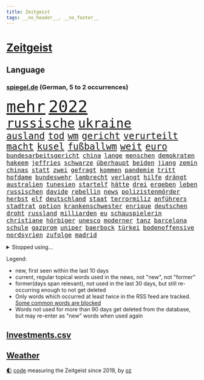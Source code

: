 ```yaml
---
title: Zeitgeist
tags: __no_header__, __no_footer__
---
```


# [Zeitgeist](https://oliz.io/zeitgeist/)

## Language

<h3><a href="https://www.spiegel.de" target="_blank">spiegel.de</a> (German, 5 to 2 occurrences)</h3>
<p style="font-family:monospace">
<span style="font-size:32pt"><a href="news_links.html#mehr" class="current">mehr</a></span>
<span style="font-size:32pt"><a href="news_links.html#2022" class="current">2022</a></span>
<br>
<span style="font-size:25pt"><a href="news_links.html#russische" class="current">russische</a></span>
<span style="font-size:25pt"><a href="news_links.html#ukraine" class="current">ukraine</a></span>
<br>
<span style="font-size:18pt"><a href="news_links.html#ausland" class="current">ausland</a></span>
<span style="font-size:18pt"><a href="news_links.html#tod" class="current">tod</a></span>
<span style="font-size:18pt"><a href="news_links.html#wm" class="current">wm</a></span>
<span style="font-size:18pt"><a href="news_links.html#gericht" class="current">gericht</a></span>
<span style="font-size:18pt"><a href="news_links.html#verurteilt" class="current">verurteilt</a></span>
<span style="font-size:18pt"><a href="news_links.html#macht" class="current">macht</a></span>
<span style="font-size:18pt"><a href="news_links.html#kusel" class="current">kusel</a></span>
<span style="font-size:18pt"><a href="news_links.html#fußballwm" class="current">fußballwm</a></span>
<span style="font-size:18pt"><a href="news_links.html#weit" class="current">weit</a></span>
<span style="font-size:18pt"><a href="news_links.html#euro" class="current">euro</a></span>
<br>
<span style="font-size:12pt"><a href="news_links.html#bundesarbeitsgericht" class="current">bundesarbeitsgericht</a></span>
<span style="font-size:12pt"><a href="news_links.html#china" class="current">china</a></span>
<span style="font-size:12pt"><a href="news_links.html#lange" class="current">lange</a></span>
<span style="font-size:12pt"><a href="news_links.html#menschen" class="current">menschen</a></span>
<span style="font-size:12pt"><a href="news_links.html#demokraten" class="current">demokraten</a></span>
<span style="font-size:12pt"><a href="news_links.html#hakeem" class="new">hakeem</a></span>
<span style="font-size:12pt"><a href="news_links.html#jeffries" class="new">jeffries</a></span>
<span style="font-size:12pt"><a href="news_links.html#schwarze" class="current">schwarze</a></span>
<span style="font-size:12pt"><a href="news_links.html#überhaupt" class="current">überhaupt</a></span>
<span style="font-size:12pt"><a href="news_links.html#beiden" class="current">beiden</a></span>
<span style="font-size:12pt"><a href="news_links.html#jiang" class="new">jiang</a></span>
<span style="font-size:12pt"><a href="news_links.html#zemin" class="new">zemin</a></span>
<span style="font-size:12pt"><a href="news_links.html#chinas" class="current">chinas</a></span>
<span style="font-size:12pt"><a href="news_links.html#statt" class="current">statt</a></span>
<span style="font-size:12pt"><a href="news_links.html#zwei" class="current">zwei</a></span>
<span style="font-size:12pt"><a href="news_links.html#gefragt" class="current">gefragt</a></span>
<span style="font-size:12pt"><a href="news_links.html#kommen" class="current">kommen</a></span>
<span style="font-size:12pt"><a href="news_links.html#pandemie" class="current">pandemie</a></span>
<span style="font-size:12pt"><a href="news_links.html#tritt" class="current">tritt</a></span>
<span style="font-size:12pt"><a href="news_links.html#hofdame" class="new">hofdame</a></span>
<span style="font-size:12pt"><a href="news_links.html#bundeswehr" class="current">bundeswehr</a></span>
<span style="font-size:12pt"><a href="news_links.html#lambrecht" class="current">lambrecht</a></span>
<span style="font-size:12pt"><a href="news_links.html#verlangt" class="current">verlangt</a></span>
<span style="font-size:12pt"><a href="news_links.html#hilfe" class="current">hilfe</a></span>
<span style="font-size:12pt"><a href="news_links.html#drängt" class="current">drängt</a></span>
<span style="font-size:12pt"><a href="news_links.html#australien" class="current">australien</a></span>
<span style="font-size:12pt"><a href="news_links.html#tunesien" class="current">tunesien</a></span>
<span style="font-size:12pt"><a href="news_links.html#startelf" class="new">startelf</a></span>
<span style="font-size:12pt"><a href="news_links.html#hätte" class="current">hätte</a></span>
<span style="font-size:12pt"><a href="news_links.html#drei" class="current">drei</a></span>
<span style="font-size:12pt"><a href="news_links.html#ergeben" class="current">ergeben</a></span>
<span style="font-size:12pt"><a href="news_links.html#leben" class="current">leben</a></span>
<span style="font-size:12pt"><a href="news_links.html#russischen" class="current">russischen</a></span>
<span style="font-size:12pt"><a href="news_links.html#davide" class="new">davide</a></span>
<span style="font-size:12pt"><a href="news_links.html#rebellin" class="new">rebellin</a></span>
<span style="font-size:12pt"><a href="news_links.html#news" class="current">news</a></span>
<span style="font-size:12pt"><a href="news_links.html#polizistenmörder" class="new">polizistenmörder</a></span>
<span style="font-size:12pt"><a href="news_links.html#herbst" class="current">herbst</a></span>
<span style="font-size:12pt"><a href="news_links.html#elf" class="current">elf</a></span>
<span style="font-size:12pt"><a href="news_links.html#deutschland" class="current">deutschland</a></span>
<span style="font-size:12pt"><a href="news_links.html#staat" class="current">staat</a></span>
<span style="font-size:12pt"><a href="news_links.html#terrormiliz" class="current">terrormiliz</a></span>
<span style="font-size:12pt"><a href="news_links.html#anführers" class="current">anführers</a></span>
<span style="font-size:12pt"><a href="news_links.html#stadtrat" class="new">stadtrat</a></span>
<span style="font-size:12pt"><a href="news_links.html#option" class="current">option</a></span>
<span style="font-size:12pt"><a href="news_links.html#krankenschwester" class="new">krankenschwester</a></span>
<span style="font-size:12pt"><a href="news_links.html#enrique" class="new">enrique</a></span>
<span style="font-size:12pt"><a href="news_links.html#deutschen" class="current">deutschen</a></span>
<span style="font-size:12pt"><a href="news_links.html#droht" class="current">droht</a></span>
<span style="font-size:12pt"><a href="news_links.html#russland" class="current">russland</a></span>
<span style="font-size:12pt"><a href="news_links.html#milliarden" class="current">milliarden</a></span>
<span style="font-size:12pt"><a href="news_links.html#eu" class="current">eu</a></span>
<span style="font-size:12pt"><a href="news_links.html#schauspielerin" class="current">schauspielerin</a></span>
<span style="font-size:12pt"><a href="news_links.html#christiane" class="current">christiane</a></span>
<span style="font-size:12pt"><a href="news_links.html#hörbiger" class="new">hörbiger</a></span>
<span style="font-size:12pt"><a href="news_links.html#unesco" class="current">unesco</a></span>
<span style="font-size:12pt"><a href="news_links.html#moderner" class="current">moderner</a></span>
<span style="font-size:12pt"><a href="news_links.html#tanz" class="current">tanz</a></span>
<span style="font-size:12pt"><a href="news_links.html#barcelona" class="current">barcelona</a></span>
<span style="font-size:12pt"><a href="news_links.html#schule" class="current">schule</a></span>
<span style="font-size:12pt"><a href="news_links.html#gazprom" class="current">gazprom</a></span>
<span style="font-size:12pt"><a href="news_links.html#uniper" class="current">uniper</a></span>
<span style="font-size:12pt"><a href="news_links.html#baerbock" class="current">baerbock</a></span>
<span style="font-size:12pt"><a href="news_links.html#türkei" class="current">türkei</a></span>
<span style="font-size:12pt"><a href="news_links.html#bodenoffensive" class="new">bodenoffensive</a></span>
<span style="font-size:12pt"><a href="news_links.html#nordsyrien" class="current">nordsyrien</a></span>
<span style="font-size:12pt"><a href="news_links.html#zufolge" class="current">zufolge</a></span>
<span style="font-size:12pt"><a href="news_links.html#madrid" class="current">madrid</a></span>
</p>
<details>
<summary>Stopped using...</summary>
<p class="former" style="font-size:12pt">
fdpchef(770) himmel(769) unabhängige(769) rasant(768) bisherige(767) führerschein(767) jugendliche(767) netzwerken(767) parteitag(767) sekunden(767) trauer(767) zuge(767) begleitet(766) betriebe(766) entlassung(766) evakuiert(766) feier(766) küste(766) politischen(766) rtl(766) stürzt(766) ankündigung(765) hervor(765) landkreis(765) mütter(765) wohnen(765) überlebte(765) attentat(764) coronawelle(764) haftstrafe(764) quartal(764) scheidet(764) software(764) usbehörden(764) aufgeben(763) bielefeld(763) flieht(763) gestoßen(763) gewissen(763) joachim(763) johnson(763) lewis(763) myanmar(763) präsidentschaftswahl(763) richtigen(763) verriet(763) augsburg(762) breit(762) englische(762) lernen(762) respekt(762) verdächtiger(762) versuch(762) verteilt(762) wünscht(762) 96(761) behandlung(761) bewerber(761) erholt(761) förderung(761) gefährden(761) gelernt(761) gereist(761) kennen(761) klimawandels(761) kochen(761) maske(761) razzia(761) stattfinden(761) steuer(761) verhängen(761) 2016(760) berufung(760) eingebrochen(760) hinweisen(760) männern(760) rostock(760) abgesagt(759) anlagen(759) bahnhof(759) büros(759) einführen(759) erteilt(759) gefasst(759) stolz(759) vorher(759) begründung(758) fragt(758) normalität(758) torhüter(758) weitergegeben(758) wenden(758) schülerinnen(757) verkehrsminister(757) zahlung(757) bestimmt(756) bvb(756) hotels(756) nerven(756) vergessen(756) überschattet(756) 1500(755) appell(755) verschwand(755) potsdam(754) spott(754) amerikanischen(753) institut(753) sprecher(753) erkenntnisse(752) sinn(752) drastische(751) dicht(750) erinnern(750) glücklich(750) kehrte(750) abschaffen(749) berühmte(749) wähler(749) begeistert(747) brauche(747) 900(745) hinten(745) politikerin(745) zogen(745) beteiligen(744) luca(744) lücke(744) aufarbeitung(743) auflagen(743) behalten(743) empfängt(742) fan(742) panik(741) bremsen(740) em(740) geimpft(740) holocaust(740) moderatorin(739) schockiert(739) katja(738) dfbpokal(737) griechischen(737) insassen(735) hohem(733) 2012(731) sinkende(731) sprachen(731) sarah(729) sogenannten(722) identität(717) staatsoberhaupt(716) verpasste(716) topspiel(711) premiers(709) farbe(706) herzinfarkt(699) jessica(699) katzen(684) variante(678) anna(653) konfrontation(650) lehrerin(640) konkreten(624) unverletzt(619) 4000(614) verantwortliche(607) gregor(604) südwesten(602) konservative(598) erteilte(594) gebeten(582) gewalttat(577) fußballstar(564) banken(562) militärische(555) gestanden(545) potsdamer(542) 83(539) sächsische(536) absolute(534) eingeladen(525) knochen(515) schwäche(513) höherer(511) lee(511) anführer(507) insbesondere(486) chaotischen(482) präsentierte(477) sichtbar(475) gremium(473) ostseepipeline(473) hamburgs(470) inszenieren(468) ahrtal(464) dankte(464) weibliche(462) siebzigerjahren(458) nachträglich(455) staatskonzern(454) ali(453) bemerkbar(452) gestern(450) ankommen(445) iphones(445) funktionen(444) lina(438) kritischen(436) gladbach(435) hoffenheim(435) lutz(428) milch(420) atombombe(419) draghi(416) menschliche(416) söders(415) schnelles(412) stach(412) basis(410) staatssekretär(405) annulliert(402) abschreckung(401) kurze(399) mehrfamilienhaus(397) spezielle(397) unterhaus(397) grünenpolitiker(394) regierungschefin(394) einander(390) geheimdienste(385) oppositionsführer(383) benutzt(382) saal(382) missbrauchsskandal(380) anfangen(379) beantwortet(376) radikaler(375) schuldenbremse(375) beruft(372) vorwand(372) lieferungen(371) versenkt(371) ausgeben(370) bas(368) bärbel(368) beschlagnahmte(366) stromausfall(366) airlines(360) coaching(360) schienen(356) schusswaffen(356) entziehen(353) minderjähriger(353) martina(351) tories(351) aktivistinnen(350) tauschen(349) getreide(348) svenja(346) gelb(344) johnsons(344) ozean(344) behält(343) decken(343) rekordsumme(342) zustande(342) mache(341) nagel(341) missverstanden(339) phänomen(339) mitleid(337) aston(335) personalnot(333) papa(332) instituts(330) kriegs(330) omikron(330) windräder(327) lieferung(326) küche(322) wackelt(321) 68(320) getäuscht(320) moskauer(320) südosten(320) downing(318) verpflichtung(313) gerammt(312) anträge(309) einrichtungen(309) hinzu(307) abhalten(305) neuwagen(305) ring(302) luhansk(301) schwieriger(300) hauptbahnhof(298) benutzen(297) entführung(297) aufgeklärt(296) damalige(293) ukrainerin(292) ausraster(291) methan(288) erstem(286) wahlrechtsreform(286) geiselnahme(285) bürgerkrieg(284) unweit(284) verzweifeln(284) emotionalen(283) unabhängiger(283) horror(282) reichweite(279) umfragen(278) anziehen(277) andrij(276) melnyk(276) solo(276) 350(274) premierministerin(274) berlusconi(273) gymnasium(273) transparenz(271) warme(269) asylsuchende(268) benötigt(266) verhilft(265) kippen(263) rekonstruktion(262) indischen(261) betrugs(259) fluss(259) gegendemonstranten(259) silber(258) schwarzmeerflotte(257) anschlägen(256) therapie(256) drohten(253) gefolgt(248) kanzlerpartei(248) sanktioniert(247) schildern(247) sperre(247) zügig(247) beschwören(246) betreiben(246) hinterbliebenen(245) beschuldigten(240) blume(240) evakuierung(238) empfang(237) iwan(237) töchter(237) großstadt(236) jünger(235) lindners(233) glaube(231) slowenien(231) spart(229) innenräumen(225) königsklasse(223) günstiger(222) lautete(222) zurückhaltend(222) köpfe(221) offiziere(221) untergebracht(219) ferraripilot(218) geist(218) oksana(218) poleposition(218) rechnungshof(217) sainz(216) registrierte(215) boxen(214) separatistenführer(214) stocken(214) beigelegt(213) dmitrij(213) bundesverband(212) spannung(212) kassen(211) kompensieren(208) diesjährigen(207) updates(207) agenten(206) impfkommission(206) neuwahlen(206) kritischer(205) lauterbachs(204) nordwesten(204) qualifying(204) stichwahl(202) maximilian(201) jesus(199) panzerlieferungen(198) sobald(197) unglücks(197) inspiration(196) perfekte(196) schleppend(196) export(195) lokführer(193) enkel(191) giftige(189) kippt(189) ärztinnen(189) niedrigere(188) psychiatrie(188) hochrangiger(187) ringtausch(187) halt(186) kleinflugzeug(185) kleinflugzeugs(185) susanne(185) 73jährige(184) ehrt(183) scholz’(183) skandalen(182) schonen(181) trennten(181) wehrte(181) bosnien(180) falschem(180) spezialisten(180) droge(179) lösungen(179) westjordanland(179) willkür(179) 1200(178) belastungsprobe(178) dolly(177) einstecken(177) hitze(176) viral(176) dortmunds(175) held(175) sinne(175) enttäuschte(173) reumütig(172) ereignete(171) 110(170) alleingang(170) heimspiel(170) kommissarin(170) 80000(169) cannabis(168) legalisierung(168) vereidigt(168) norweger(167) dmitri(166) libanon(166) beatrix(165) diejenigen(165) nachhaltig(165) usbasketballerin(165) versinkt(165) matchwinner(164) leopardpanzer(163) stockholm(161) verfassungsbeschwerde(160) volle(160) einhalten(159) zeitschrift(159) sexuell(158) verdiente(158) 13jährigen(157) verfügen(157) vernommen(157) zuckerberg(157) austrocknen(156) einzudämmen(155) streichung(155) tierschützer(155) dfbpokals(154) freibad(154) offensichtlich(154) einsparen(152) 18jährigen(151) camper(151) paolo(151) bewiesen(150) geübt(150) therapien(150) uiguren(150) familienmitglieder(149) gegenwart(149) mobilisieren(147) tatverdacht(147) fließen(146) sudan(146) vorgeführt(146) geltenden(145) outfit(145) nszeit(144) blätter(143) ressorts(143) graham(142) ängste(142) erntet(141) rauchmelder(141) hanna(140) jagt(140) wellbrock(140) gesteuert(138) bruttoinlandsprodukt(137) gästen(137) pflegeheimen(137) verdeckte(137) bekämpft(136) benziner(134) genauer(134) usarmee(133) depression(132) kronprinz(132) ausgebeutet(131) direktorin(131) kostete(131) rechtspopulist(131) sinnvoller(130) stehende(130) endgültige(129) krebserkrankung(129) lapid(129) reservisten(129) geliebt(127) gescheiterten(127) diente(126) fremder(126) laufzeit(126) vize(126) madame(125) verkehrsministerium(124) berlinneukölln(123) formen(123) sabine(123) überzeugend(122) gruß(121) matterhorn(121) medizinische(121) suchtforscher(121) mittelfristig(120) streicheln(120) achtung(119) hunderttausenden(119) manila(119) staatshilfe(119) trendwende(119) umstrittenem(119) 151(118) akzeptabel(118) buchhandels(118) konsumieren(118) kreativ(118) lebensgefährte(118) flugzeugbauer(117) goldmedaille(117) branchenverband(116) dauerhafte(116) giftiger(116) verbrauch(116) made(115) verstanden(115) wahrzeichen(115) ähnlichen(114) bond(113) teufel(113) 1979(112) gefängnissen(112) neueste(112) service(112) wmpunkte(112) spielberg(111) strompreis(111) denys(110) emobilität(110) schmyhal(110) chinesen(109) drohnenangriff(109) glänzen(109) entlarvt(108) mahmoud(108) revolte(107) sarg(107) staatsschutz(107) britta(106) ellen(106) effekt(105) hinterland(105) offenlegen(105) sexistisch(105) modeikone(104) vertrauter(104) danke(103) intendant(103) privatwirtschaft(103) summer(103) demonstration(102) prostitution(102) island(101) rezessionsangst(101) volksheld(101) belästigt(100) pulverisiert(100) schwarzmarkt(100) verschleiern(100) business(99) daneben(99) gründet(99) hansa(99) bildschirme(98) bundestagspräsidentin(98) herstellen(98) carlsen(97) energieverbrauch(97) hannah(97) protestbewegung(97) vorgenommen(97) dreijährigen(96) pornografie(95) stattgefunden(95) 1993(94) hindernis(94) lernten(94) machtdemonstration(94) messungen(94) unrealistisch(94) unwohlsein(94) wärmepumpen(94) katastrophenschutz(93) nachfolgeregelung(93) anzeigen(92) durchs(92) gangster(92) kriminalpolizei(92) wanken(92) bundespräsidenten(91) flüssen(91) gekrönt(91) kiez(91) myanmars(91) wiesbaden(91) wunderbar(91) anklagebehörde(90) auszusetzen(90) bundesministerien(90) dopings(90) kater(90) privates(90) defekte(89) fördertopf(89) ticketpreise(89) tiny(89) atomdrohungen(88) erbitterter(88) fahrerinnen(88) spitzen(88) umgerüstet(88) asylunterkunft(87) bestattet(87) geschont(87) hartnäckig(87) kandidierte(87) sommerspielen(87) usrepräsentantenhauses(87) weltpolitik(87) wohnwagen(87) freibetrag(86) huth(85) konkreter(85) nuklearer(85) eberl(84) killer(84) kobel(84) leitzinserhöhung(84) saisonstart(84) unterspült(84) vorsaison(84) behaarung(83) brighton(83) damen(83) dosen(83) fahrten(83) faktoren(83) landwirtschaftlichen(83) parteivorsitzenden(83) spätsommer(83) taipeh(83) torschützen(83) usstaat(83) alonso(82) aufbegehren(82) inselstaats(82) niedrigwasser(82) angegangen(81) begreift(81) fischsterben(81) identifizierten(81) lindsey(81) ussenator(81) abwehren(80) franck(80) pizza(80) ribéry(80) thailändischen(80) toronto(80) örtliche(80) aufzeichnungen(79) bewarb(79) böses(79) energiepauschale(79) gasvorkommen(79) gratuliert(79) langweiliger(79) mississippi(79) vision(79) zwangsräumung(79) sommerlich(78) ashton(77) café(77) desideriuserasmusstiftung(77) eon(77) fatales(77) grenzfluss(77) grundfreibetrag(77) intrigen(77) reklamiert(77) sieglos(77) vorgeht(77) bedauert(76) infrastrukturministerium(76) marihuana(76) saisonsieg(76) simulieren(76) wiederholten(76) beiseitelegen(75) kommunisten(75) safe(75) sicherheitslücken(75) sprachlos(75) brisante(74) erspart(74) gewürdigt(74) griechischtürkischen(74) hungertod(74) lenken(74) muslimischen(74) spionage(74) gezeichnet(73) liverpooltrainer(73) rechtfertigen(73) abbrechen(72) freundschaftlich(72) goldener(72) rushdie(72) blutiger(71) dalai(71) exfinanzchef(71) extrainer(71) formierte(71) frieren(71) goslar(71) lama(71) lernte(71) messbar(71) rappers(71) telefonierte(71) herzegowina(70) stapel(70) vergisst(70) zdfpolitbarometer(70) zuschuss(70) behzad(69) fahrzeiten(69) tabellenspitze(69) uhren(69) automaten(68) blogger(68) coronamaskenpflicht(68) geklappt(68) heroin(68) milliardengewinne(68) abgekartetes(67) inflationsausgleich(67) klaute(67) staudamm(67) zypern(67) 69jährige(66) kommerzielle(66) kurznachrichtendienst(66) mexikanische(66) klosterhalfen(65) konstanze(65) langstreckenläuferin(65) nora(65) regisseurin(65) salma(65) schwestern(65) andré(64) bereiche(64) beseitigung(64) machtmissbrauch(64) neapel(64) polizeichef(64) vorstandsmitglieder(64) angereist(63) drakonische(63) erhärtet(63) granaten(63) hinreichenden(63) senders(63) aufgehalten(62) giovanni(62) hausarrest(62) pässen(62) strafrechtliche(62) wasserqualität(62) überfährt(62) attackieren(61) bayernstars(61) befestigten(61) beschädigtes(61) germany(61) hells(61) schwächeln(61) 16000(60) grundsatzrede(60) milliardenkosten(60) reinigung(60) stagnation(60) bewerbung(59) durchqueren(59) leihgabe(59) präzise(59) scheuer(59) absichten(58) beate(58) besessen(58) eingeführten(58) einkaufstour(58) luftangriff(58) preisverleihungen(58) tarifstreit(58) verkraftbar(58) accounts(57) gefühlen(57) haaspilot(57) hommage(57) nachrichtendienste(57) nordosten(57) straßenrennen(57) studienkredite(57) unterbrochen(57) alpine(56) intimität(56) klimastiftung(56) mv(56) stützt(56) tabelle(56) 282(55) 36000(55) baltischen(55) besiegte(55) erinnerungskultur(55) extinction(55) jahrhunderts(55) medizinstudienplätze(55) rebellion(55) aufgeheizt(54) wonach(54) gravierender(53) landesarbeitsgericht(53) rühren(53) annehmen(52) bombardiert(52) doppelte(52) drohung(52) gutem(52) abgelöst(51) flachen(51) futter(51) geschasste(51) mittelschicht(51) womit(51) breitbandausbau(50) epoche(50) klimaaktivist(50) kölnfan(50) richters(50) sack(50) vwboss(50) drängten(49) eingeschaltet(49) exzellente(49) spiegelrekonstruktion(49) sportlerin(49) unglücksmaschine(49) wussten(49) zuschauerrekord(49) 1952(48) blanchett(48) cate(48) renommierten(48) verdunkelt(48) atommüll(47) ian(47) verstorbene(47) gratulieren(46) kriegsmüdigkeit(46) spiegelrecherche(46) fälschlicherweise(45) leidenschaftliche(45) rossbach(45) truss'(45) ästen(45) abtreiben(44) expertenkommission(44) leistete(44) ungeliebten(44) bannon(43) bestimmen(43) fauxpas(43) ios(43) mercedesbenz(43) symbole(43) tollerort(43) andernfalls(42) lakers(42) verfängt(42) erschien(41) missachtung(41) russlandpolitik(41) spezialeinheit(41) vorausgegangen(41) waldstück(41) enormen(40) facebookgründer(40) haderte(40) niederlagen(40) staatsgäste(40) zurückgestellt(40) 1985(39) 300000(39) anastasia(39) bekämpfte(39) biefang(39) bochumer(39) feindliche(39) fußballstadion(39) kommandeurin(39) liebte(39) mad(39) nachbessern(39) wahnsinnig(39) abwesenheit(38) benito(38) grundsicherung(38) handballbund(38) insight(38) mediator(38) mussolini(38) sportdirektor(38) tabellenschlusslicht(38) zerstritten(38) einberufung(37) nebenjobs(37) viertes(37) fabrik(36) plausibel(36) abgeholzt(35) anlasslose(35) dhb(35) exverein(35) facebookmutter(35) kriegstreiber(35) kunstflieger(35) vorratsdatenspeicherung(35) abgelegenen(34) familiengeschichte(34) fertig(34) souveränen(34) abgabenfrei(33) alben(33) frackingverbot(33) jacob(33) oecd(33) reesmogg(33) schubsen(33) superlative(33) vorüber(33) einberufungsstellen(32) gehüllt(32) labels(32) offensiv(32) ausschluss(31) gräueltaten(31) putinvertrauter(31) sheriff(31) verschweigen(31) vogelarten(31) blamage(30) lecks(30) nordstreampipelines(30) schüren(30) zusammenhalten(30) externe(29) gewalttäter(29) jackman(29) peskow(29) strauchelnden(29) tierischer(29) äußersten(29) aufbauen(28) friedlichen(28) intifada(28) mama(28) masha(28) mats(28) mitspielt(28) pipelinelecks(28) rückstand(28) sahedan(28) sommers(28) ventura(28) wirtschafts(28) joints(27) manipuliert(27) margrethes(27) montagmorgen(27) versteigern(27) zugstrecke(27) bischof(26) demoskopen(26) inácio(26) luiz(26) sheeran(26) zielt(26) deuten(25) europäerin(25) exparteichef(25) anerkennung(24) erinnerte(24) fdpfinanzminister(24) fußballnationalteam(24) ansprechen(23) karin(23) möge(23) blank(22) bundestagsdelegation(22) cyberangriff(22) eichstätt(22) titelstreit(22) unterseekabel(22) austin(21) bekäme(21) besteigen(21) multitasking(21) satelliten(21) schuldspruch(21) vorbildlich(21) 102(20) braunkohlebagger(20) daei(20) kamikazedrohnen(20) exstaatschef(19) ideologischen(19) kiffen(19) methanwerte(19) preisträger(19) smartwatches(19) bewunderung(18) klimazielen(18) mittels(18) mullahregime(18) stühle(18) trümmern(18) ausgestiegen(17) fluffigem(17) kramer(17) kriminalfall(17) lungenentzündung(17) schadstoffteam(17) xabi(17) livesendung(16) passagieren(16) blackoutgefahr(15) hilton(15) landesteil(15) maurice(15) minsk(15) p(15) tabellenende(15) zugfahrt(15) eugipfel(14) geopolitisches(14) rückendeckung(14) schutzausrüstung(14) stärkste(14) verschaffen(14) abenteuer(13) buchmesse(13) gekappt(13) geldvermögen(13) intakt(13) trumpunterstützer(13) unterfinanziert(13) entgeht(12) radiomoderator(12) rekordversuch(12) rücknahme(12) verplappert(12) westküste(12) erprobte(11) frauenrennserie(11) geschaffen(11) nbasaison(11) nächtlichen(11) rekrutieren(11) solidarisiert(11) uskonzern(11)
</p>
</details>
<p>Legend:
<ul>
<li><span class="new">new</span>, first seen within the last 10 days</li>
<li><span class="current">current</span>, regular topical words used in the news, not "new", not "former"</li>
<li><span class="former">former(days span relevant)</span>, not used in the last 30 days, but still re-occurring enough to not get deleted</li>
<li>Only words which occurred at least twice in the RSS feed are tracked. <a href="language/filters.py">Some common words are blocked</a></li>
<li>Words not used for more than 90 days get deleted from the database, but may re-enter as "new" words when used again</li>
</ul>
</p>

## [Investments](investments.html)[.csv](investments.csv)

## [Weather](weather.html)

<footer>
<a href="javascript:toggleTheme()" class="nav">🌓</a>
<a href="https://github.com/ooz/zeitgeist">code</a> measuring the Zeitgeist since 2019, by <a href="https://oliz.io">oz</a>
</footer>
